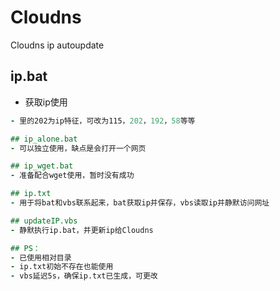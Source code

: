 # Cloudns
Cloudns ip autoupdate

## ip.bat
- 获取ip使用
```` for /f "tokens=16" %%i in ('ipconfig ^|find /i "202"') do set ip=%%i
- 里的202为ip特征，可改为115，202，192，58等等

## ip_alone.bat
- 可以独立使用，缺点是会打开一个网页

## ip_wget.bat
- 准备配合wget使用，暂时没有成功

## ip.txt
- 用于将bat和vbs联系起来，bat获取ip并保存，vbs读取ip并静默访问网址

## updateIP.vbs
- 静默执行ip.bat，并更新ip给Cloudns

## PS：
- 已使用相对目录
- ip.txt初始不存在也能使用
- vbs延迟5s，确保ip.txt已生成，可更改
